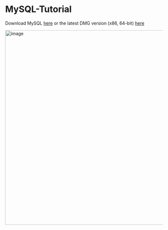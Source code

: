 # MySQL-Tutorial

Download MySQL [here](https://dev.mysql.com/get/Downloads/MySQL-8.0/mysql-8.0.28-macos11-x86_64.dmg) or the latest DMG version (x86, 64-bit) [here](https://dev.mysql.com/downloads/mysql/)

<img width="620" alt="image" src="https://user-images.githubusercontent.com/65092569/163596060-55629278-cabc-4d71-a999-20f0061af1da.png">
